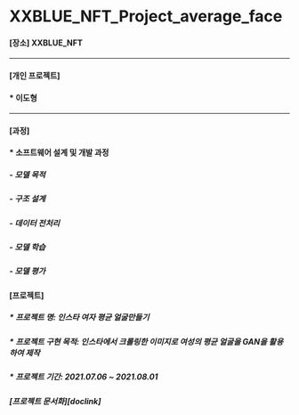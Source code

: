 
#  XXBLUE_NFT_Project_average_face

#### [장소]  XXBLUE_NFT
***

#### [개인 프로젝트]
####   * 이도형

***
#### [과정]
####  * 소프트웨어 설계 및 개발 과정
#####    - 모델 목적
#####    - 구조 설계
#####    - 데이터 전처리
#####    - 모델 학습
#####    - 모델 평가

####  [프로젝트]
#####  * 프로젝트 명: 인스타 여자 평균 얼굴만들기
#####  * 프로젝트 구현 목적: 인스타에서 크롤링한 이미지로 여성의 평균 얼굴을 GAN을 활용하여 제작
#####  * 프로젝트 기간: 2021.07.06 ~ 2021.08.01

##### [프로젝트 문서화][doclink]
